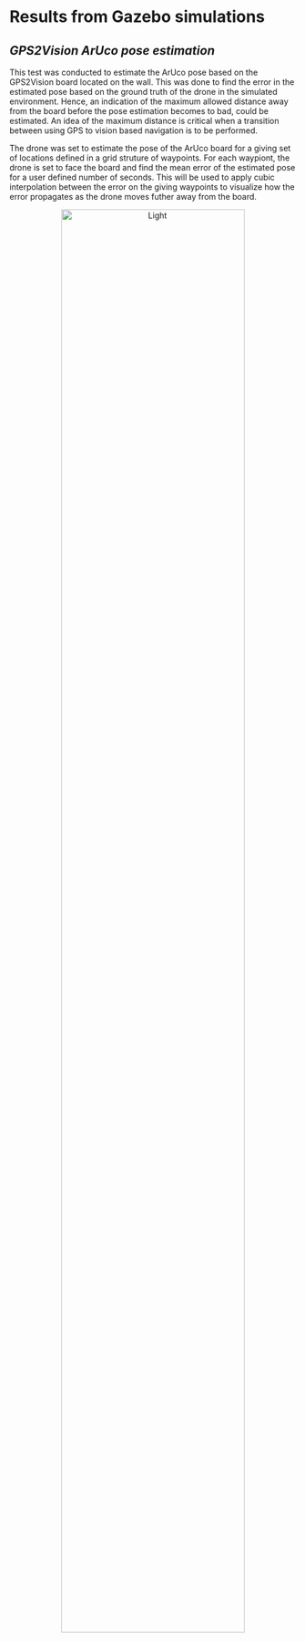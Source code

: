 # Results from Gazebo simulations
## _GPS2Vision ArUco pose estimation_

This test was conducted to estimate the ArUco pose based on the GPS2Vision board located on the wall. This was done to find the error in the estimated pose based on the ground truth of the drone in the simulated environment. Hence, an indication of the maximum allowed distance away from the board before the pose estimation becomes to bad, could be estimated. An idea of the maximum distance is critical when a transition between using GPS to vision based navigation is to be performed.

The drone was set to estimate the pose of the ArUco board for a giving set of locations defined in a grid struture of waypoints. For each waypiont, the drone is set to face the board and find the mean error of the estimated pose for a user defined number of seconds. This will be used to apply cubic interpolation between the error on the giving waypoints to visualize how the error propagates as the drone moves futher away from the board. 

<p align="center">
  <img alt="Light" src="analyse_GPS2Vision_aruco_pose_estimation.gif" width="80%">
</p>


